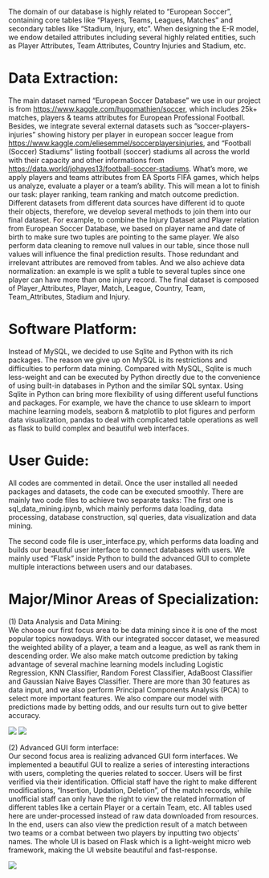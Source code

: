 The domain of our database is highly related to “European Soccer”, containing core tables like “Players, Teams, Leagues, Matches” and secondary tables like “Stadium, Injury, etc”. When designing the E-R model, we endow detailed attributes including several highly related entities, such as Player Attributes, Team Attributes, Country Injuries and Stadium, etc.

# Data Extraction:
The main dataset named “European Soccer Database” we use in our project is from https://www.kaggle.com/hugomathien/soccer, which includes 25k+ matches, players & teams attributes for European Professional Football. Besides, we integrate several external datasets such as ”soccer-players-injuries” showing history per player in european soccer league from https://www.kaggle.com/eliesemmel/soccerplayersinjuries, and “Football (Soccer) Stadiums” listing football (soccer) stadiums all across the world with their capacity and other informations from https://data.world/johayes13/football-soccer-stadiums. What’s more, we apply players and teams attributes from EA Sports FIFA games, which helps us analyze, evaluate a player or a team’s ability. This will mean a lot to finish our task: player ranking, team ranking and match outcome prediction. Different datasets from different data sources have different id to quote their objects, therefore, we develop several methods to join them into our final dataset. For example, to combine the Injury Dataset and Player relation from European Soccer Database, we based on player name and date of birth to make sure two tuples are pointing to the same player. We also perform data cleaning to remove null values in our table, since those null values will influence the final prediction results. Those redundant and irrelevant attributes are removed from tables. And we also achieve data normalization: an example is we split a tuble to several tuples since one player can have more than one injury record. The final dataset is composed of Player_Attributes, Player, Match, League, Country, Team, Team_Attributes, Stadium and Injury.

# Software Platform:
Instead of MySQL, we decided to use Sqlite and Python with its rich packages. The reason we give up on MySQL is its restrictions and difficulties to perform data mining. Compared with MySQL, Sqlite is much less-weight and can be executed by Python directly due to the convenience of using built-in databases in Python and the similar SQL syntax. Using Sqlite in Python can bring more flexibility of using different useful functions and packages. For example, we have the chance to use sklearn to import machine learning models, seaborn & matplotlib to plot figures and perform data visualization, pandas to deal with complicated table operations as well as flask to build complex and beautiful web interfaces.

# User Guide:
All codes are commented in detail. Once the user installed all needed packages and datasets, the code can be executed smoothly. There are mainly two code files to achieve two separate tasks: The first one is sql_data_mining.ipynb, which mainly performs data loading, data processing, database construction, sql queries, data visualization and data mining.  

The second code file is user_interface.py, which performs data loading and builds our beautiful user interface to connect databases with users. We mainly used “Flask” inside Python to build the advanced GUI to complete multiple interactions between users and our databases.

# Major/Minor Areas of Specialization:
(1) Data Analysis and Data Mining:  
We choose our first focus area to be data mining since it is one of the most popular topics nowadays. With our integrated soccer dataset, we measured the weighted ability of a player, a team and a league, as well as rank them in descending order. We also make match outcome prediction by taking advantage of several machine learning models including Logistic Regression, KNN Classifier, Random Forest Classifier, AdaBoost Classifier and Gaussian Naive Bayes Classifier. There are more than 30 features as data input, and we also perform Principal Components Analysis (PCA) to select more important features. We also compare our model with predictions made by betting odds, and our results turn out to give better accuracy.  

<img src="https://github.com/HaojieChu/Analyzing_Soccer_Database_SQL_WebUI/blob/main/images/clubs.png"/>

<img src="https://github.com/HaojieChu/Analyzing_Soccer_Database_SQL_WebUI/blob/main/images/models.png"/>

(2) Advanced GUI form interface:  
Our second focus area is realizing advanced GUI form interfaces. We implemented a beautiful GUI to realize a series of interesting interactions
with users, completing the queries related to soccer. Users will be first verified via their identification. Official staff have the right to make different modifications, “Insertion, Updation, Deletion”, of the match records, while unofficial staff can only have the right to view the related information of different tables like a certain Player or a certain Team, etc. All tables used here are under-processed instead of raw data downloaded from resources. In the end, users can also view the prediction result of a match between two teams or a combat between two players by inputting two objects’ names. The whole UI is based on Flask which is a light-weight micro web framework, making the UI website beautiful and fast-response.

<img src="https://github.com/HaojieChu/Analyzing_Soccer_Database_SQL_WebUI/blob/main/images/screen.png"/>
